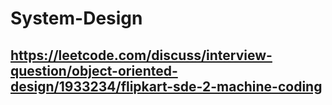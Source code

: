 # System-Design
## https://leetcode.com/discuss/interview-question/object-oriented-design/1933234/flipkart-sde-2-machine-coding
